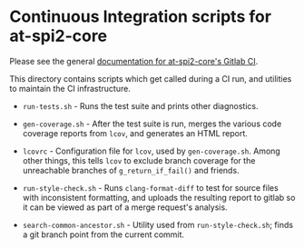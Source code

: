 # Continuous Integration scripts for at-spi2-core

Please see the general [documentation for at-spi2-core's Gitlab CI][ci-docs].

This directory contains scripts which get called during a CI run, and
utilities to maintain the CI infrastructure.

* `run-tests.sh` - Runs the test suite and prints other diagnostics.

* `gen-coverage.sh` - After the test suite is run, merges the various
  code coverage reports from `lcov`, and generates an HTML report.
  
* `lcovrc` - Configuration file for `lcov`, used by `gen-coverage.sh`.
  Among other things, this tells `lcov` to exclude branch coverage for
  the unreachable branches of `g_return_if_fail()` and friends.
  
* `run-style-check.sh` - Runs `clang-format-diff` to test for source
  files with inconsistent formatting, and uploads the resulting report
  to gitlab so it can be viewed as part of a merge request's analysis.
  
* `search-common-ancestor.sh` - Utility used from
  `run-style-check.sh`; finds a git branch point from the current
  commit.
  

[ci-docs]: ../devel-docs/gitlab-ci.md
